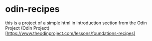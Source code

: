 # odin-recipes
this is a project of a simple html in introduction section from the Odin Project
(Odin Project)[https://www.theodinproject.com/lessons/foundations-recipes]
